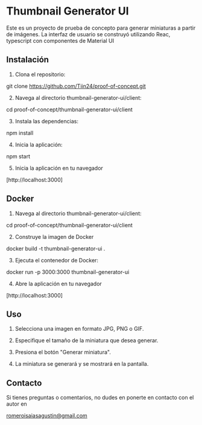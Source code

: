 # Thumbnail Generator UI

Este es un proyecto de prueba de concepto para generar miniaturas a partir de imágenes. La interfaz de usuario se construyó utilizando Reac, typescript con componentes de Material UI 

## Instalación

1. Clona el repositorio:

git clone https://github.com/Tiin24/proof-of-concept.git

2. Navega al directorio thumbnail-generator-ui/client:

cd proof-of-concept/thumbnail-generator-ui/client

3. Instala las dependencias:

npm install

4. Inicia la aplicación:

npm start

5. Inicia la aplicación en tu navegador

 [http://localhost:3000]


## Docker 

1. Navega al directorio thumbnail-generator-ui/client:

cd proof-of-concept/thumbnail-generator-ui/client

2. Construye la imagen de Docker

docker build -t thumbnail-generator-ui .

3. Ejecuta el contenedor de Docker:

docker run -p 3000:3000 thumbnail-generator-ui

4. Abre la aplicación en tu navegador

[http://localhost:3000]

## Uso
 
1. Selecciona una imagen en formato JPG, PNG o GIF.

2. Especifique el tamaño de la miniatura que desea generar.

3. Presiona el botón "Generar miniatura".

4. La miniatura se generará y se mostrará en la pantalla.

## Contacto

Si tienes preguntas o comentarios, no dudes en ponerte en contacto con el autor en 

romeroisaiasagustin@gmail.com